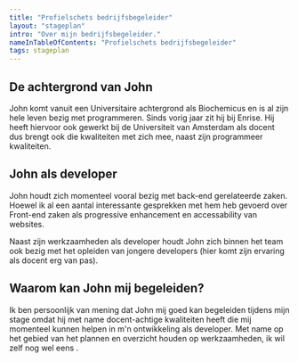 ```yaml
---
title: "Profielschets bedrijfsbegeleider"
layout: "stageplan"
intro: "Over mijn bedrijfsbegeleider."
nameInTableOfContents: "Profielschets bedrijfsbegeleider"
tags: stageplan
---
```


<section>

## De achtergrond van John
John komt vanuit een Universitaire achtergrond als Biochemicus en is al zijn hele leven bezig met programmeren. Sinds vorig jaar zit hij bij Enrise. Hij heeft hiervoor ook gewerkt bij de Universiteit van Amsterdam als docent dus brengt ook die kwaliteiten met zich mee, naast zijn programmeer kwaliteiten.

</section>

<section>

## John als developer
John houdt zich momenteel vooral bezig met back-end gerelateerde zaken. Hoewel ik al een aantal interessante gesprekken met hem heb gevoerd over Front-end zaken als progressive enhancement en accessability van websites.

Naast zijn werkzaamheden als developer houdt John zich binnen het team ook bezig met het opleiden van jongere developers (hier komt zijn ervaring als docent erg van pas).

</section>

<section>

## Waarom kan John mij begeleiden?
Ik ben persoonlijk van mening dat John mij goed kan begeleiden tijdens mijn stage omdat hij met name docent-achtige kwaliteiten heeft die mij momenteel kunnen helpen in m'n ontwikkeling als developer. Met name op het gebied van het plannen en overzicht houden op werkzaamheden, ik wil zelf nog wel eens .

</section>